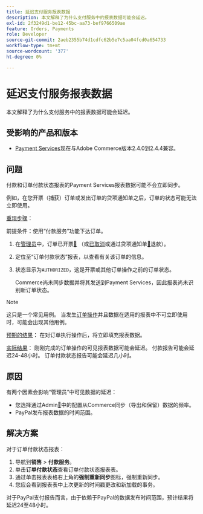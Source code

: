 ```yaml
---
title: 延迟支付服务报表数据
description: 本文解释了为什么支付服务中的报表数据可能会延迟。
exl-id: 2f3249d1-be12-45bc-aa73-bef9766509ae
feature: Orders, Payments
role: Developer
source-git-commit: 2aeb2355b74d1cdfc62b5e7c5aa04fcd0a654733
workflow-type: tm+mt
source-wordcount: '377'
ht-degree: 0%

---
```


# 延迟支付服务报表数据

本文解释了为什么支付服务中的报表数据可能会延迟。

## 受影响的产品和版本

* [Payment Services](https://marketplace.magento.com/magento-payment-services.html)现在与Adobe Commerce版本2.4.0到2.4.4兼容。

## 问题

付款和订单付款状态报表的Payment Services报表数据可能不会立即同步。

例如，在您开票（捕获）订单或发出订单的贷项通知单之后，订单的状态可能无法立即使用。

<u>重现步骤</u>：

前提条件：使用“付款服务”功能下达订单。

1. 在[管理员](https://experienceleague.adobe.com/zh-hans/docs/commerce-admin/start/admin/admin)中，订单已开票[&#128279;](https://experienceleague.adobe.com/zh-hans/docs/commerce-admin/stores-sales/order-management/invoices#create-an-invoice) （或[已取消](https://experienceleague.adobe.com/zh-hans/docs/commerce-admin/stores-sales/point-of-purchase/assist/customer-account-create-order)或通过贷项通知单[&#128279;](https://experienceleague.adobe.com/zh-hans/docs/commerce-admin/stores-sales/order-management/credit-memos/credit-memos)退款）。
1. 定位至“订单付款状态”报表，以查看有关该订单的信息。
1. 状态显示为`AUTHORIZED`，这是开票或其他订单操作之前的订单状态。

   Commerce尚未同步数据并将其发送到Payment Services，因此报表尚未识别新订单状态。

>[!NOTE]
>
>这只是一个常见用例。 当发生[订单操作](https://experienceleague.adobe.com/zh-hans/docs/commerce-admin/stores-sales/order-management/orders/orders#actions)并且数据在适用的报表中不可立即使用时，可能会出现其他用例。

<u>预期的结果</u>：
在对订单执行操作后，将立即填充报表数据。

<u>实际结果</u>：
刚刚完成的订单操作的可见报表数据可能会延迟。 付款报告可能会延迟24-48小时。 订单付款状态报告可能会延迟几小时。

## 原因

有两个因素会影响“管理员”中可见数据的延迟：

* 您选择通过Admin[&#128279;](https://experienceleague.adobe.com/docs/commerce-merchant-services/payment-services/configure/configure-admin.html?lang=zh-Hans)中的配置从Commerce同步（导出和保留）数据的频率。
* PayPal发布报表数据的时间范围。

## 解决方案

对于订单付款状态报表：

1. 导航到&#x200B;**销售** > **付款服务**。
1. 单击&#x200B;**订单付款状态**&#x200B;查看订单付款状态报表表。
1. 通过单击报表表格右上角的&#x200B;**强制重新同步**&#x200B;图标，强制重新同步。
1. 您应会看到报表表中上次更新的时间戳更改和新加载的事务。

对于PayPal支付报告而言，由于依赖于PayPal的数据发布时间范围，预计结果将延迟24至48小时。
